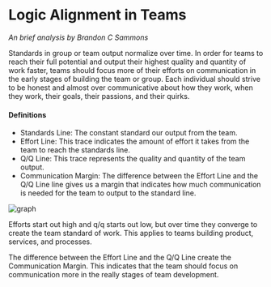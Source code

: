 # Logic Alignment in Teams
*An brief analysis by Brandon C Sammons*

Standards in group or team output normalize over time. In order for teams to reach their full potential and output their highest quality and quantity of work faster, teams should focus more of their efforts on communication in the early stages of building the team or group. Each individual should strive to be honest and almost over communicative about how they work, when they work, their goals, their passions, and their quirks.

#### Definitions

- Standards Line: The constant standard our output from the team.
- Effort Line: This trace indicates the amount of effort it takes from the team to reach the standards line.
- Q/Q Line: This trace represents the quality and quantity of the team output.
- Communication Margin: The difference between the Effort Line and the Q/Q Line line gives us a margin that indicates how much communication is needed for the team to output to the standard line.

![graph](https://user-images.githubusercontent.com/4521671/47270520-ba3d0b80-d521-11e8-801e-f95f905a3b96.png)

Efforts start out high and q/q starts out low, but over time they converge to create the team standard of work. This applies to teams building product, services, and processes.

The difference between the Effort Line and the Q/Q Line create the Communication Margin. This indicates that the team should focus on communication more in the really stages of team development.
